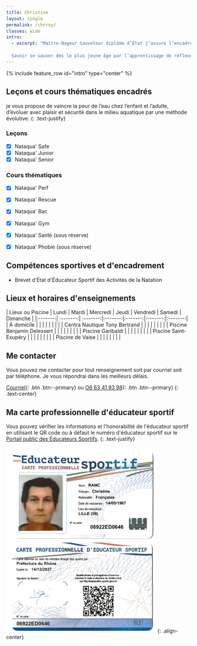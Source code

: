 ```yaml
---
title: Christine
layout: single
permalink: /chrroy/
classes: wide
intro:
  - excerpt: "Maître-Nageur Sauveteur diplômé d’État j’assure l’encadrement de la natation dans le secteur associatif. J’interviens sur les groupes apprentissage et perfectionnement enfants et adolescents.

  Savoir se sauver dès le plus jeune âge par l’apprentissage de réflexes, assurer les principes des bases de la respiration, la flottaison et de la propulsion puis découvrir les techniques de nages sont les principes que j’applique depuis de nombreuses années dans les cours particuliers."
---
```

{% include feature_row id="intro" type="center" %}


## Leçons et cours thématiques encadrés

je vous propose de vaincre la peur de l’eau chez l’enfant et l’adulte, d’évoluer avec plaisir et sécurité dans le milieu aquatique par une méthode évolutive.
{: .text-justify}

### Leçons
- [x] Nataqua' Safe
- [x] Nataqua' Junior
- [x] Nataqua' Senior

### Cours thématiques
- [x] Nataqua' Perf
- [x] Nataqua' Rescue
- [x] Nataqua' Bac
- [x] Nataqua' Gym
- [x] Nataqua' Santé (sous réserve)
- [x] Nataqua' Phobie (sous réserve)


## Compétences sportives et d'encadrement
- Brevet d'État d'Éducateur Sportif des Activités de la Natation


## Lieux et horaires d'enseignements

| Lieux ou Piscine | Lundi | Mardi | Mercredi | Jeudi | Vendredi | Samedi | Dimanche |
|:-------:| :-------:| :-------:|:-------:|:-------:|:-------:|:-------:|
| À domicile |        |         |        |         |        |         |              |
| Centra Nautique Tony Bertrand |        |         |        |         |        |         |              |
| Piscine Benjamin Delessert |        |         |        |         |        |         |              |
| Piscine Garibaldi |        |         |        |         |        |         |              |
| Piscine Saint-Exupéry |        |         |        |         |        |         |              |
| Piscine de Vaise |        |         |        |         |        |         |              |

## Me contacter

Vous pouvez me contacter pour tout renseignement soit par courriel soit par téléphone. Je vous répondrai dans les meilleurs délais.

[Courriel](mailto::christine@nataqualyon.fr){: .btn .btn--primary} ou [O6 63 41 93 98](#){: .btn .btn--primary}
{: .text-center}




## Ma carte professionnelle d'éducateur sportif

Vous pouvez vérifier les informations et l'honorabilité de l'éducateur sportif en utilisant le QR code ou à défaut le numéro d'éducateur sportif sur le [Portail public des Éducateurs Sportifs](https://eapspublic.sports.gouv.fr/CarteProRecherche/Recherche).
{: .text-justify}

![Carte professionnelle d'éducateur sportif](/assets/images/cartepro_Christine2.png){: .align-center}